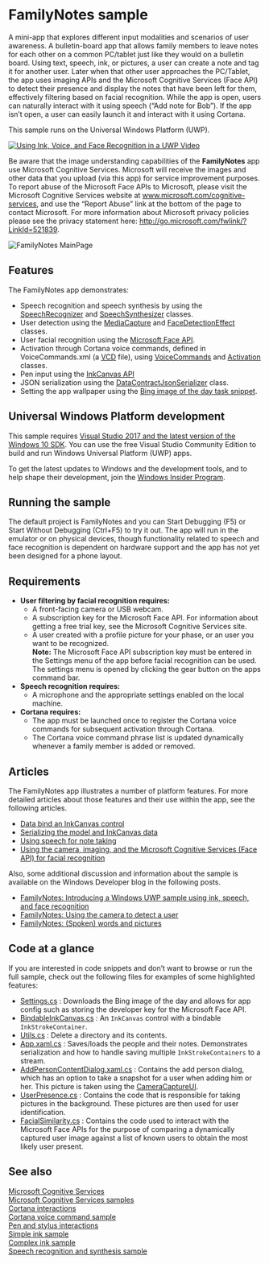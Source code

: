 ﻿---
topic: sample
languages:
- csharp
products:
- windows
- uwp
statusNotificationTargets:
- codefirst
---

# FamilyNotes sample

A mini-app that explores different input modalities and scenarios of user awareness. A bulletin-board app that allows family members 
to leave notes for each other on a common PC/tablet just like they would on a bulletin board. Using text, speech, ink, or pictures, 
a user can create a note and tag it for another user. Later when that other user approaches the PC/Tablet, the app uses imaging APIs 
and the Microsoft Cognitive Services (Face API) to detect their presence and display the notes that have been left for them, effectively 
filtering based on facial recognition. While the app is open, users can naturally interact with it using speech (“Add note for Bob”). 
If the app isn’t open, a user can easily launch it and interact with it using Cortana. 

This sample runs on the Universal Windows Platform (UWP). 

[![Using Ink, Voice, and Face Recognition in a UWP Video](Screenshots/Using_Ink_Voice_and_Face_Recognition_in_a_UWP_App_Video.PNG)](https://channel9.msdn.com/Blogs/One-Dev-Minute/Using-Ink-Voice-and-Face-Recognition-in-a-UWP-App "Channel 9 One Dev Minute video - Click to Watch")

Be aware that the image understanding capabilities of the **FamilyNotes** app use Microsoft Cognitive Services. Microsoft will receive the images and other data that you upload (via this app) for service improvement purposes. To report abuse of the Microsoft Face APIs to Microsoft, please visit the Microsoft Cognitive Services website at www.microsoft.com/cognitive-services, and use the “Report Abuse” link at the bottom of the page to contact Microsoft. For more information about Microsoft privacy policies please see the privacy statement here: http://go.microsoft.com/fwlink/?LinkId=521839.

![FamilyNotes MainPage](Screenshots/FamilyNotes.PNG)

## Features

The FamilyNotes app demonstrates:

* Speech recognition and speech synthesis by using the [SpeechRecognizer](https://msdn.microsoft.com/library/windows/apps/windows.media.speechrecognition.speechrecognizer.aspx) and [SpeechSynthesizer](https://msdn.microsoft.com/library/windows/apps/windows.media.speechsynthesis.speechsynthesizer.aspx) classes.  
* User detection using the [MediaCapture](https://msdn.microsoft.com/library/windows/apps/windows.media.capture.mediacapture.aspx) and [FaceDetectionEffect](https://msdn.microsoft.com/library/windows/apps/windows.media.core.facedetectioneffect.aspx) classes.  
* User facial recognition using the [Microsoft Face API](http://www.microsoft.com/cognitive-services/en-us/face-api).
* Activation through Cortana voice commands, defined in VoiceCommands.xml (a [VCD](https://msdn.microsoft.com/library/windows/apps/dn706593) file), using [VoiceCommands](https://msdn.microsoft.com/library/windows/apps/Windows.ApplicationModel.VoiceCommands.aspx) and [Activation](https://msdn.microsoft.com/en-us/library/windows/apps/windows.applicationmodel.activation.aspx) classes.
* Pen input using the [InkCanvas API](https://msdn.microsoft.com/en-us/library/windows/apps/windows.ui.xaml.controls.inkcanvas.aspx)
* JSON serialization using the [DataContractJsonSerializer](https://msdn.microsoft.com/en-us/library/system.runtime.serialization.json.datacontractjsonserializer.aspx) class.
* Setting the app wallpaper using the [Bing image of the day task snippet](https://github.com/Microsoft/Windows-task-snippets/blob/master/tasks/Bing-image-of-the-day-URI.md).

## Universal Windows Platform development

This sample requires [Visual Studio 2017 and the latest version of the Windows 10 SDK](http://go.microsoft.com/fwlink/?LinkID=280676). You can use the free Visual Studio Community Edition to build and run Windows Universal Platform (UWP) apps. 

To get the latest updates to Windows and the development tools, and to help shape their development, join 
the [Windows Insider Program](https://insider.windows.com).

## Running the sample

The default project is FamilyNotes and you can Start Debugging (F5) or Start Without Debugging (Ctrl+F5) to try it out. The app will run in the emulator or on physical devices, though functionality related to speech and face recognition is dependent on hardware support and the app has not yet been designed for a phone layout.

## Requirements 

* **User filtering by facial recognition requires:**
  * A front-facing camera or USB webcam.
  * A subscription key for the Microsoft Face API. For information about getting a free trial key, see the Microsoft Cognitive Services site.
  * A user created with a profile picture for your phase, or an user you want to be recognized.  
    **Note:** The Microsoft Face API subscription key must be entered in the Settings menu of the app before facial recognition can be used. The settings menu is opened by clicking the gear button on the apps command bar.
* **Speech recognition requires:**
  * A microphone and the appropriate settings enabled on the local machine.
* **Cortana requires:**
  * The app must be launched once to register the Cortana voice commands for subsequent activation through Cortana.
  * The Cortana voice command phrase list is updated dynamically whenever a family member is added or removed.

## Articles

The FamilyNotes app illustrates a number of platform features. For more detailed articles about those features and their use within the app, see the following articles.
* [Data bind an InkCanvas control](DatabindInkCanvas.md)
* [Serializing the model and InkCanvas data](Serialization.md)
* [Using speech for note taking](Speech.md)
* [Using the camera, imaging, and the Microsoft Cognitive Services (Face API) for facial recognition](CameraImagingRecognition.md)

Also, some additional discussion and information about the sample is available on the Windows Developer blog in the following posts.
* [FamilyNotes: Introducing a Windows UWP sample using ink, speech, and face recognition](https://blogs.windows.com/buildingapps/2016/06/21/familynotes-introducing-a-windows-uwp-sample-using-ink-speech-and-face-recognition/)  
* [FamilyNotes: Using the camera to detect a user](https://blogs.windows.com/buildingapps/2016/06/28/familynotes-using-the-camera-to-detect-a-user/)  
* [FamilyNotes: (Spoken) words and pictures](https://blogs.windows.com/buildingapps/2016/07/05/familynotes-spoken-words-and-pictures/)  

## Code at a glance

If you are interested in code snippets and don’t want to browse or run the full sample, check out the following files for examples of some highlighted features:

* [Settings.cs](FamilyNotes/Settings.cs) : Downloads the Bing image of the day and allows for app config such as storing the developer key for the Microsoft Face API.
* [BindableInkCanvas.cs](FamilyNotes/Controls/BindableInkCanvas.cs) : An `InkCanvas` control with a bindable `InkStrokeContainer`.
* [Utils.cs](FamilyNotes/Utils.cs) : Delete a directory and its contents.
* [App.xaml.cs](FamilyNotes/App.xaml.cs) : Saves/loads the people and their notes. Demonstrates serialization and how to handle saving multiple `InkStrokeContainers` to a stream.
* [AddPersonContentDialog.xaml.cs](FamilyNotes/AppDialogs/AddPersonContentDialog.xaml.cs) : Contains the add person dialog, which has an option to take a snapshot for a user when adding him or her. This picture is taken using the [CameraCaptureUI](https://msdn.microsoft.com/en-us/library/windows/apps/windows.media.capture.cameracaptureui.aspx).
* [UserPresence.cs](FamilyNotes/UserDetection/UserPresence.cs) : Contains the code that is responsible for taking pictures in the background. These pictures are then used for user identification.
* [FacialSimilarity.cs](FamilyNotes/UserDetection/FacialSimilarity.cs) : Contains the code used to interact with the Microsoft Face APIs for the purpose of comparing a dynamically captured user image against a list of known users to obtain the most likely user present.

## See also

[Microsoft Cognitive Services](http://www.microsoft.com/cognitive-services)  
[Microsoft Cognitive Services samples](https://www.microsoft.com/cognitive-services/en-us/sdk-sample?author=microsoft&category=sample)  
[Cortana interactions](https://msdn.microsoft.com/en-us/windows/uwp/input-and-devices/cortana-interactions)  
[Cortana voice command sample](http://go.microsoft.com/fwlink/p/?LinkId=619899)  
[Pen and stylus interactions](https://msdn.microsoft.com/en-us/windows/uwp/input-and-devices/pen-and-stylus-interactions)  
[Simple ink sample](http://go.microsoft.com/fwlink/p/?LinkID=620312)  
[Complex ink sample](http://go.microsoft.com/fwlink/p/?LinkID=620314)  
[Speech recognition and synthesis sample](https://github.com/Microsoft/Windows-universal-samples/tree/master/Samples/SpeechRecognitionAndSynthesis)  
